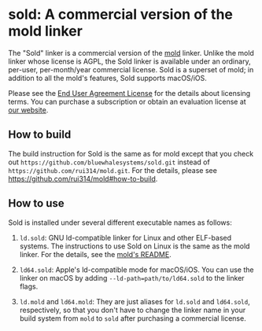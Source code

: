 # sold: A commercial version of the mold linker

The "Sold" linker is a commercial version of the
[mold](https://github.com/rui314/mold) linker. Unlike the mold linker whose
license is AGPL, the Sold linker is available under an ordinary, per-user,
per-month/year commercial license. Sold is a superset of mold; in addition
to all the mold's features, Sold supports macOS/iOS.

Please see the [End User Agreement License](LICENSE.md) for the details about
licensing terms. You can purchase a subscription or obtain an evaluation
license at [our website](https://bluewhale.systems).

## How to build

The build instruction for Sold is the same as for mold except that you check
out `https://github.com/bluewhalesystems/sold.git` instead of
`https://github.com/rui314/mold.git`. For the details, please see
https://github.com/rui314/mold#how-to-build.

## How to use

Sold is installed under several different executable names as follows:

1. `ld.sold`: GNU ld-compatible linker for Linux and other ELF-based systems.
   The instructions to use Sold on Linux is the same as the mold linker.
   For the details, see the [mold's README](https://github.com/rui314/mold).

2. `ld64.sold`: Apple's ld-compatible mode for macOS/iOS. You can use the
   linker on macOS by adding `--ld-path=path/to/ld64.sold` to the linker flags.

3. `ld.mold` and `ld64.mold`: They are just aliases for `ld.sold` and
   `ld64.sold`, respectively, so that you don't have to change the linker name
   in your build system from `mold` to `sold` after purchasing a commercial
   license.
